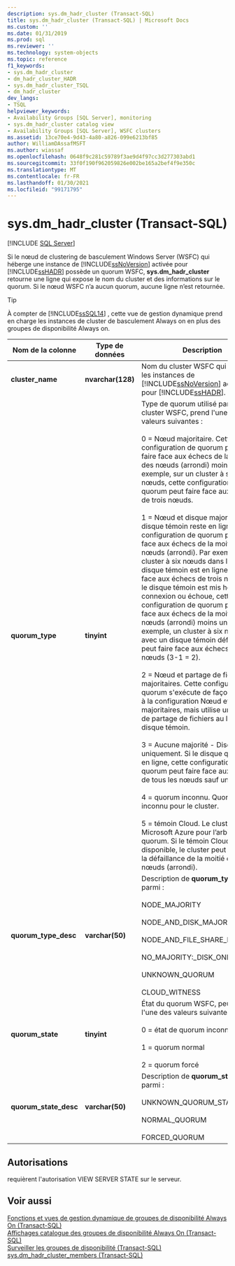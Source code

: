 ```yaml
---
description: sys.dm_hadr_cluster (Transact-SQL)
title: sys.dm_hadr_cluster (Transact-SQL) | Microsoft Docs
ms.custom: ''
ms.date: 01/31/2019
ms.prod: sql
ms.reviewer: ''
ms.technology: system-objects
ms.topic: reference
f1_keywords:
- sys.dm_hadr_cluster
- dm_hadr_cluster_HADR
- sys.dm_hadr_cluster_TSQL
- dm_hadr_cluster
dev_langs:
- TSQL
helpviewer_keywords:
- Availability Groups [SQL Server], monitoring
- sys.dm_hadr_cluster catalog view
- Availability Groups [SQL Server], WSFC clusters
ms.assetid: 13ce70e4-9d43-4a80-a826-099e6213bf85
author: WilliamDAssafMSFT
ms.author: wiassaf
ms.openlocfilehash: 0648f9c281c59789f3ae9d4f97cc3d277303abd1
ms.sourcegitcommit: 33f0f190f962059826e002be165a2bef4f9e350c
ms.translationtype: MT
ms.contentlocale: fr-FR
ms.lasthandoff: 01/30/2021
ms.locfileid: "99171795"
---
```

# <a name="sysdm_hadr_cluster-transact-sql"></a>sys.dm_hadr_cluster (Transact-SQL)
[!INCLUDE [SQL Server](../../includes/applies-to-version/sqlserver.md)]

  Si le nœud de clustering de basculement Windows Server (WSFC) qui héberge une instance de [!INCLUDE[ssNoVersion](../../includes/ssnoversion-md.md)] activée pour [!INCLUDE[ssHADR](../../includes/sshadr-md.md)] possède un quorum WSFC, **sys.dm_hadr_cluster** retourne une ligne qui expose le nom du cluster et des informations sur le quorum. Si le nœud WSFC n’a aucun quorum, aucune ligne n’est retournée.  
 > [!TIP]
 > À compter de [!INCLUDE[ssSQL14](../../includes/sssql14-md.md)] , cette vue de gestion dynamique prend en charge les instances de cluster de basculement Always on en plus des groupes de disponibilité Always on.

|Nom de la colonne|Type de données|Description|  
|-----------------|---------------|-----------------|  
|**cluster_name**|**nvarchar(128)**|Nom du cluster WSFC qui héberge les instances de [!INCLUDE[ssNoVersion](../../includes/ssnoversion-md.md)] activées pour [!INCLUDE[ssHADR](../../includes/sshadr-md.md)].|  
|**quorum_type**|**tinyint**|Type de quorum utilisé par ce cluster WSFC, prend l'une des valeurs suivantes :<br /><br /> 0 = Nœud majoritaire. Cette configuration de quorum permet de faire face aux échecs de la moitié des nœuds (arrondi) moins un. Par exemple, sur un cluster à sept nœuds, cette configuration de quorum peut faire face aux échecs de trois nœuds.<br /><br /> 1 = Nœud et disque majoritaire. Si le disque témoin reste en ligne, cette configuration de quorum peut faire face aux échecs de la moitié des nœuds (arrondi). Par exemple, un cluster à six nœuds dans lequel le disque témoin est en ligne peut faire face aux échecs de trois nœuds. Si le disque témoin est mis hors connexion ou échoue, cette configuration de quorum peut faire face aux échecs de la moitié des nœuds (arrondi) moins un. Par exemple, un cluster à six nœuds avec un disque témoin défectueux peut faire face aux échecs de deux nœuds (3-1 = 2).<br /><br /> 2 = Nœud et partage de fichiers majoritaires. Cette configuration de quorum s'exécute de façon similaire à la configuration Nœud et disque majoritaires, mais utilise un témoin de partage de fichiers au lieu d'un disque témoin.<br /><br /> 3 = Aucune majorité - Disque uniquement. Si le disque quorum est en ligne, cette configuration de quorum peut faire face aux échecs de tous les nœuds sauf un.<br /><br /> 4 = quorum inconnu. Quorum inconnu pour le cluster.<br /><br /> 5 = témoin Cloud. Le cluster utilise Microsoft Azure pour l’arbitrage du quorum. Si le témoin Cloud est disponible, le cluster peut supporter la défaillance de la moitié des nœuds (arrondi).|  
|**quorum_type_desc**|**varchar(50)**|Description de **quorum_type**, parmi :<br /><br /> NODE_MAJORITY<br /><br /> NODE_AND_DISK_MAJORITY<br /><br /> NODE_AND_FILE_SHARE_MAJORITY<br /><br /> NO_MAJORITY:_DISK_ONLY <br /><br /> UNKNOWN_QUORUM <br /><br /> CLOUD_WITNESS|  
|**quorum_state**|**tinyint**|État du quorum WSFC, peut prendre l'une des valeurs suivantes :<br /><br /> 0 = état de quorum inconnu<br /><br /> 1 = quorum normal<br /><br /> 2 = quorum forcé|  
|**quorum_state_desc**|**varchar(50)**|Description de **quorum_state**, parmi :<br /><br /> UNKNOWN_QUORUM_STATE<br /><br /> NORMAL_QUORUM<br /><br /> FORCED_QUORUM|  
  
## <a name="permissions"></a>Autorisations  
 requièrent l'autorisation VIEW SERVER STATE sur le serveur.  
  
## <a name="see-also"></a>Voir aussi  
 [Fonctions et vues de gestion dynamique de groupes de disponibilité Always On &#40;Transact-SQL&#41;](../../relational-databases/system-dynamic-management-views/always-on-availability-groups-dynamic-management-views-functions.md)   
 [Affichages catalogue des groupes de disponibilité Always On &#40;Transact-SQL&#41;](../../relational-databases/system-catalog-views/always-on-availability-groups-catalog-views-transact-sql.md)   
 [Surveiller les groupes de disponibilité &#40;Transact-SQL&#41;](../../database-engine/availability-groups/windows/monitor-availability-groups-transact-sql.md)   
 [sys.dm_hadr_cluster_members &#40;Transact-SQL&#41;](../../relational-databases/system-dynamic-management-views/sys-dm-hadr-cluster-members-transact-sql.md)  
  
  
